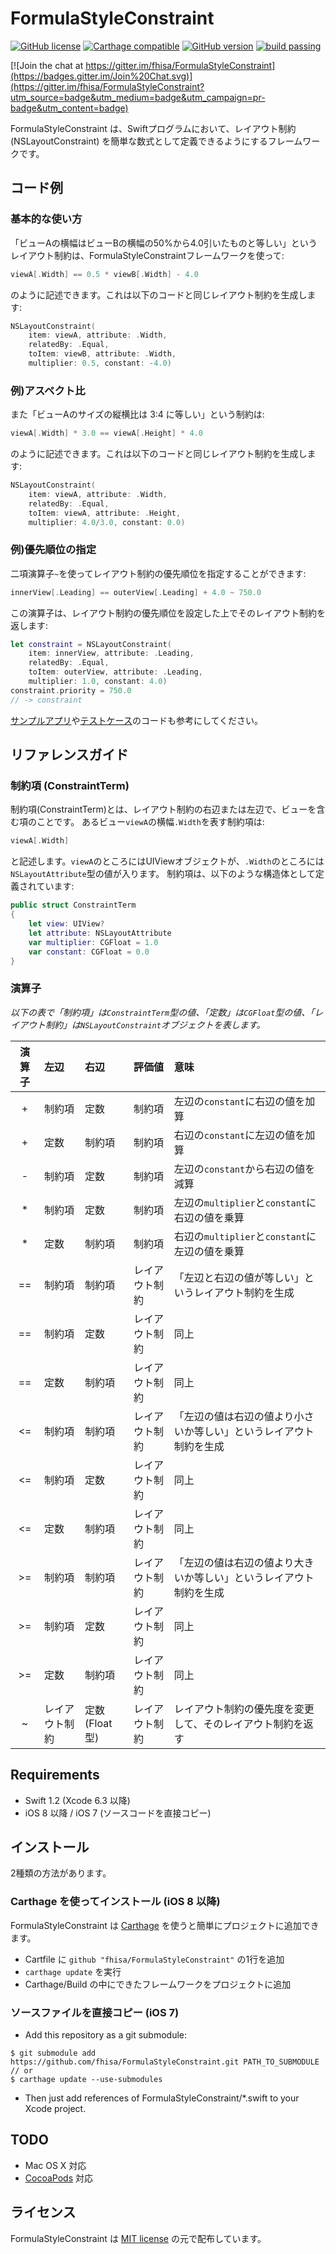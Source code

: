 # FormulaStyleConstraint

[![GitHub license](https://img.shields.io/badge/license-MIT-lightgrey.svg)](https://raw.githubusercontent.com/fhisa/FormulaStyleConstraint/master/LICENSE)
[![Carthage compatible](https://img.shields.io/badge/Carthage-compatible-4BC51D.svg?style=flat)](https://github.com/Carthage/Carthage)
[![GitHub version](https://badge.fury.io/gh/fhisa%2FFormulaStyleConstraint.svg)](http://badge.fury.io/gh/fhisa%2FFormulaStyleConstraint)
[![build passing](https://travis-ci.org/fhisa/FormulaStyleConstraint.png?branch=master)](https://travis-ci.org/fhisa/FormulaStyleConstraint)

[![Join the chat at https://gitter.im/fhisa/FormulaStyleConstraint](https://badges.gitter.im/Join%20Chat.svg)](https://gitter.im/fhisa/FormulaStyleConstraint?utm_source=badge&utm_medium=badge&utm_campaign=pr-badge&utm_content=badge)

FormulaStyleConstraint は、Swiftプログラムにおいて、レイアウト制約 (NSLayoutConstraint) を簡単な数式として定義できるようにするフレームワークです。

## コード例

### 基本的な使い方
「ビューAの横幅はビューBの横幅の50%から4.0引いたものと等しい」というレイアウト制約は、FormulaStyleConstraintフレームワークを使って:
```swift
viewA[.Width] == 0.5 * viewB[.Width] - 4.0
```
のように記述できます。これは以下のコードと同じレイアウト制約を生成します:
```swift
NSLayoutConstraint(
    item: viewA, attribute: .Width,
    relatedBy: .Equal,
    toItem: viewB, attribute: .Width,
    multiplier: 0.5, constant: -4.0)
```

### 例)アスペクト比
また「ビューAのサイズの縦横比は 3:4 に等しい」という制約は:
```swift
viewA[.Width] * 3.0 == viewA[.Height] * 4.0
```
のように記述できます。これは以下のコードと同じレイアウト制約を生成します:
```swift
NSLayoutConstraint(
    item: viewA, attribute: .Width,
    relatedBy: .Equal,
    toItem: viewA, attribute: .Height,
    multiplier: 4.0/3.0, constant: 0.0)
```

### 例)優先順位の指定

二項演算子`~`を使ってレイアウト制約の優先順位を指定することができます:
```swift
innerView[.Leading] == outerView[.Leading] + 4.0 ~ 750.0
```
この演算子は、レイアウト制約の優先順位を設定した上でそのレイアウト制約を返します:
```swift
let constraint = NSLayoutConstraint(
    item: innerView, attribute: .Leading,
    relatedBy: .Equal,
    toItem: outerView, attribute: .Leading,
    multiplier: 1.0, constant: 4.0)
constraint.priority = 750.0
// -> constraint
```

[サンプルアプリ](https://github.com/fhisa/FormulaStyleConstraint/blob/master/SampleApp/ViewController.swift)や[テストケース](https://github.com/fhisa/FormulaStyleConstraint/blob/master/FormulaStyleConstraintTests/FormulaStyleConstraintTests.swift)のコードも参考にしてください。

## リファレンスガイド

### 制約項 (ConstraintTerm)

制約項(ConstraintTerm)とは、レイアウト制約の右辺または左辺で、ビューを含む項のことです。
あるビュー`viewA`の横幅`.Width`を表す制約項は:
```swift
viewA[.Width]
```
と記述します。`viewA`のところにはUIViewオブジェクトが、`.Width`のところには`NSLayoutAttribute`型の値が入ります。
制約項は、以下のような構造体として定義されています:
```swift
public struct ConstraintTerm
{
    let view: UIView?
    let attribute: NSLayoutAttribute
    var multiplier: CGFloat = 1.0
    var constant: CGFloat = 0.0
}
```

### 演算子

*以下の表で「制約項」は`ConstraintTerm`型の値、「定数」は`CGFloat`型の値、「レイアウト制約」は`NSLayoutConstraint`オブジェクトを表します。*

| 演算子 | 左辺 | 右辺 | 評価値 | 意味 |
|:-----:|:------|:------|:-------|:--|
| +     | 制約項 | 定数   | 制約項 | 左辺の`constant`に右辺の値を加算 |
| +     | 定数   | 制約項 | 制約項 | 右辺の`constant`に左辺の値を加算 |
| -     | 制約項 | 定数   | 制約項 | 左辺の`constant`から右辺の値を減算 |
| *     | 制約項 | 定数   | 制約項 | 左辺の`multiplier`と`constant`に右辺の値を乗算 |
| *     | 定数   | 制約項 | 制約項 | 右辺の`multiplier`と`constant`に左辺の値を乗算 |
| ==    | 制約項 | 制約項 | レイアウト制約 | 「左辺と右辺の値が等しい」というレイアウト制約を生成 |
| ==    | 制約項 | 定数   | レイアウト制約 | 同上 |
| ==    | 定数   | 制約項 | レイアウト制約 | 同上 |
| <=    | 制約項 | 制約項 | レイアウト制約 | 「左辺の値は右辺の値より小さいか等しい」というレイアウト制約を生成 |
| <=    | 制約項 | 定数   | レイアウト制約 | 同上 |
| <=    | 定数   | 制約項 | レイアウト制約 | 同上 |
| >=    | 制約項 | 制約項 | レイアウト制約 | 「左辺の値は右辺の値より大きいか等しい」というレイアウト制約を生成 |
| >=    | 制約項 | 定数   | レイアウト制約 | 同上 |
| >=    | 定数   | 制約項 | レイアウト制約 | 同上 |
| ~     | レイアウト制約 | 定数(Float型) | レイアウト制約 | レイアウト制約の優先度を変更して、そのレイアウト制約を返す |

## Requirements

- Swift 1.2 (Xcode 6.3 以降)
- iOS 8 以降 / iOS 7 (ソースコードを直接コピー)

## インストール

2種類の方法があります。

### Carthage を使ってインストール (iOS 8 以降)

FormulaStyleConstraint は [Carthage](https://github.com/Carthage/Carthage) を使うと簡単にプロジェクトに追加できます。

- Cartfile に `github "fhisa/FormulaStyleConstraint"` の1行を追加
- `carthage update` を実行
- Carthage/Build の中にできたフレームワークをプロジェクトに追加

### ソースファイルを直接コピー (iOS 7)

- Add this repository as a git submodule:
```shell
$ git submodule add https://github.com/fhisa/FormulaStyleConstraint.git PATH_TO_SUBMODULE
// or
$ carthage update --use-submodules
```
- Then just add references of FormulaStyleConstraint/*.swift to your Xcode project.

## TODO

- Mac OS X 対応
- [CocoaPods](https://cocoapods.org) 対応

## ライセンス

FormulaStyleConstraint は [MIT license](https://github.com/fhisa/FormulaStyleConstraint/blob/master/LICENSE) の元で配布しています。
